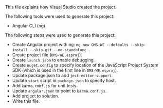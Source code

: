 This file explains how Visual Studio created the project.

The following tools were used to generate this project:
- Angular CLI (ng)

The following steps were used to generate this project:
- Create Angular project with ng: `ng new OMS-WE --defaults --skip-install --skip-git --no-standalone `.
- Create project file (`OMS-WE.esproj`).
- Create `launch.json` to enable debugging.
- Create `nuget.config` to specify location of the JavaScript Project System SDK (which is used in the first line in `OMS-WE.esproj`).
- Update package.json to add `jest-editor-support`.
- Update `start` script in `package.json` to specify host.
- Add `karma.conf.js` for unit tests.
- Update `angular.json` to point to `karma.conf.js`.
- Add project to solution.
- Write this file.
